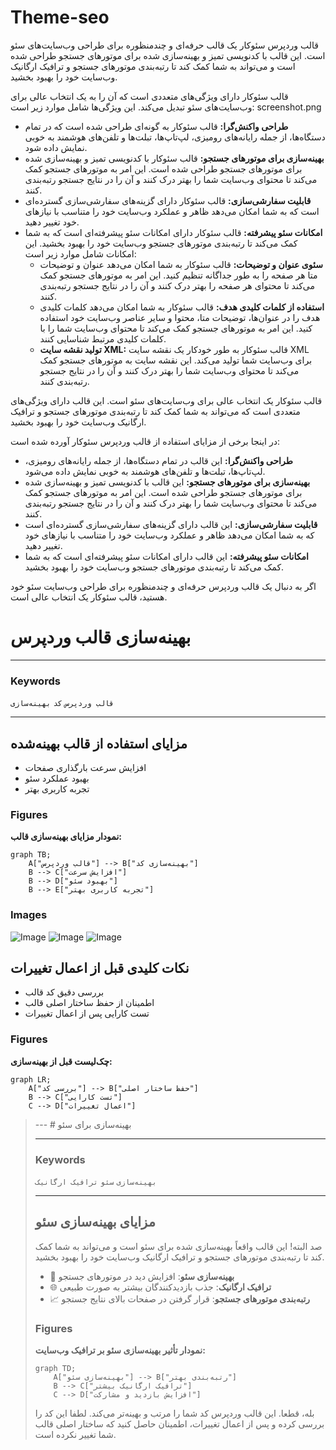 # Theme-seo
قالب وردپرس سئوکار یک قالب حرفه‌ای و چندمنظوره برای طراحی وب‌سایت‌های سئو است. این قالب با کدنویسی تمیز و بهینه‌سازی شده برای موتورهای جستجو طراحی شده است و می‌تواند به شما کمک کند تا رتبه‌بندی موتورهای جستجو و ترافیک ارگانیک وب‌سایت خود را بهبود بخشید.

قالب سئوکار دارای ویژگی‌های متعددی است که آن را به یک انتخاب عالی برای وب‌سایت‌های سئو تبدیل می‌کند. این ویژگی‌ها شامل موارد زیر است:
screenshot.png
* **طراحی واکنش‌گرا:** قالب سئوکار به گونه‌ای طراحی شده است که در تمام دستگاه‌ها، از جمله رایانه‌های رومیزی، لپ‌تاپ‌ها، تبلت‌ها و تلفن‌های هوشمند به خوبی نمایش داده شود.
* **بهینه‌سازی برای موتورهای جستجو:** قالب سئوکار با کدنویسی تمیز و بهینه‌سازی شده برای موتورهای جستجو طراحی شده است. این امر به موتورهای جستجو کمک می‌کند تا محتوای وب‌سایت شما را بهتر درک کنند و آن را در نتایج جستجو رتبه‌بندی کنند.
* **قابلیت سفارشی‌سازی:** قالب سئوکار دارای گزینه‌های سفارشی‌سازی گسترده‌ای است که به شما امکان می‌دهد ظاهر و عملکرد وب‌سایت خود را متناسب با نیازهای خود تغییر دهید.
* **امکانات سئو پیشرفته:** قالب سئوکار دارای امکانات سئو پیشرفته‌ای است که به شما کمک می‌کند تا رتبه‌بندی موتورهای جستجو وب‌سایت خود را بهبود بخشید. این امکانات شامل موارد زیر است:
    * **سئوی عنوان و توضیحات:** قالب سئوکار به شما امکان می‌دهد عنوان و توضیحات متا هر صفحه را به طور جداگانه تنظیم کنید. این امر به موتورهای جستجو کمک می‌کند تا محتوای هر صفحه را بهتر درک کنند و آن را در نتایج جستجو رتبه‌بندی کنند.
    * **استفاده از کلمات کلیدی هدف:** قالب سئوکار به شما امکان می‌دهد کلمات کلیدی هدف را در عنوان‌ها، توضیحات متا، محتوا و سایر عناصر وب‌سایت خود استفاده کنید. این امر به موتورهای جستجو کمک می‌کند تا محتوای وب‌سایت شما را با کلمات کلیدی مرتبط شناسایی کنند.
    * **تولید نقشه سایت XML:** قالب سئوکار به طور خودکار یک نقشه سایت XML برای وب‌سایت شما تولید می‌کند. این نقشه سایت به موتورهای جستجو کمک می‌کند تا محتوای وب‌سایت شما را بهتر درک کنند و آن را در نتایج جستجو رتبه‌بندی کنند.

قالب سئوکار یک انتخاب عالی برای وب‌سایت‌های سئو است. این قالب دارای ویژگی‌های متعددی است که می‌تواند به شما کمک کند تا رتبه‌بندی موتورهای جستجو و ترافیک ارگانیک وب‌سایت خود را بهبود بخشید.

در اینجا برخی از مزایای استفاده از قالب وردپرس سئوکار آورده شده است:

* **طراحی واکنش‌گرا:** این قالب در تمام دستگاه‌ها، از جمله رایانه‌های رومیزی، لپ‌تاپ‌ها، تبلت‌ها و تلفن‌های هوشمند به خوبی نمایش داده می‌شود.
* **بهینه‌سازی برای موتورهای جستجو:** این قالب با کدنویسی تمیز و بهینه‌سازی شده برای موتورهای جستجو طراحی شده است. این امر به موتورهای جستجو کمک می‌کند تا محتوای وب‌سایت شما را بهتر درک کنند و آن را در نتایج جستجو رتبه‌بندی کنند.
* **قابلیت سفارشی‌سازی:** این قالب دارای گزینه‌های سفارشی‌سازی گسترده‌ای است که به شما امکان می‌دهد ظاهر و عملکرد وب‌سایت خود را متناسب با نیازهای خود تغییر دهید.
* **امکانات سئو پیشرفته:** این قالب دارای امکانات سئو پیشرفته‌ای است که به شما کمک می‌کند تا رتبه‌بندی موتورهای جستجو وب‌سایت خود را بهبود بخشید.

اگر به دنبال یک قالب وردپرس حرفه‌ای و چندمنظوره برای طراحی وب‌سایت سئو خود هستید، قالب سئوکار یک انتخاب عالی است.
# بهینه‌سازی قالب وردپرس

---

### Keywords
`قالب وردپرس` `کد` `بهینه‌سازی`

---
## مزایای استفاده از قالب بهینه‌شده
- افزایش سرعت بارگذاری صفحات
- بهبود عملکرد سئو
- تجربه کاربری بهتر

### Figures
**نمودار مزایای بهینه‌سازی قالب:**
~~~mermaid
graph TB;
    A["قالب وردپرس"] --> B["بهینه‌سازی کد"]
    B --> C["افزایش سرعت"]
    B --> D["بهبود سئو"]
    B --> E["تجربه کاربری بهتر"]
~~~

### Images
![Image](https://source.unsplash.com/480x320/?wordpress)
![Image](https://source.unsplash.com/480x320/?code)
![Image](https://source.unsplash.com/480x320/?optimization)

<divider>

## نکات کلیدی قبل از اعمال تغییرات
- بررسی دقیق کد قالب
- اطمینان از حفظ ساختار اصلی قالب
- تست کارایی پس از اعمال تغییرات

### Figures
**چک‌لیست قبل از بهینه‌سازی:**
~~~mermaid
graph LR;
    A["بررسی کد"] --> B["حفظ ساختار اصلی"]
    B --> C["تست کارایی"]
    C --> D["اعمال تغییرات"]
~~~

<blockquote>
  ---
# بهینه‌سازی برای سئو

---

### Keywords
`بهینه‌سازی` `سئو` `ترافیک ارگانیک`

---
## مزایای بهینه‌سازی سئو
صد البته! این قالب واقعاً بهینه‌سازی شده برای سئو است و می‌تواند به شما کمک کند تا رتبه‌بندی موتورهای جستجو و ترافیک ارگانیک وب‌سایت خود را بهبود بخشید.

- 🚀 **بهینه‌سازی سئو**: افزایش دید در موتورهای جستجو
- 🌐 **ترافیک ارگانیک**: جذب بازدیدکنندگان بیشتر به صورت طبیعی
- 📈 **رتبه‌بندی موتورهای جستجو**: قرار گرفتن در صفحات بالای نتایج جستجو

### Figures
**نمودار تأثیر بهینه‌سازی سئو بر ترافیک وب‌سایت:**
~~~mermaid
graph TD;
    A["بهینه‌سازی سئو"] --> B["رتبه‌بندی بهتر"]
    B --> C["ترافیک ارگانیک بیشتر"]
    C --> D["افزایش بازدید و مشارکت"]
~~~


  بله، قطعا. این قالب وردپرس کد شما را مرتب و بهینه‌تر می‌کند. لطفا این کد را بررسی کرده و پس از اعمال تغییرات، اطمینان حاصل کنید که ساختار اصلی قالب شما تغییر نکرده است.

  
</blockquote>
